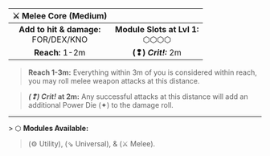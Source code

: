 
|          ⚔ Melee Core (Medium)          |                                    |
| :-------------------------------------: | :--------------------------------: |
| **Add to hit & damage:**<br>FOR/DEX/KNO | **Module Slots at Lvl 1:**<br>⬡⬡⬡⬡ |
|             **Reach:** 1-2m             |        **(❢) *Crit!:*** 2m         |

>**Reach 1-3m:** Everything within 3m of you is considered within reach, you may roll melee weapon attacks at this distance.  

>***(❢) Crit!* at 2m:** Any successful attacks at this distance will add an additional Power Die (✦) to the damage roll.

---

\> ⬡ **Modules Available:**  
>(⚙ Utility), (⇘ Universal), & (⚔ Melee).
